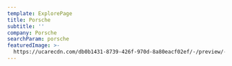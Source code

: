 ```yaml
---
template: ExplorePage
title: Porsche
subtitle: ''
company: Porsche
searchParam: porsche
featuredImage: >-
  https://ucarecdn.com/db0b1431-8739-426f-970d-8a80eacf02ef/-/preview/-/rotate/270/
---
```


